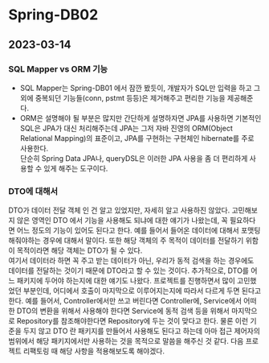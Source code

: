 # Spring-DB02

## 2023-03-14
### SQL Mapper vs ORM 기능
- SQL Mapper는 Spring-DB01 에서 잠깐 봤듯이, 개발자가 SQL만 입력을 하고 그 외에 중복되던 기능들(conn, pstmt 등등)은 제거해주고 편리한 기능을 제공해준다.
- ORM은 설명해야 될 부분은 많지만 간단하게 설명하자면 JPA를 사용하면 기본적인 SQL은 JPA가 대신 처리해주는데 JPA는 그저 자바 진영의 ORM(Object Relational Mapping)의 표준이고, JPA를 구현하는 구현체인 hibernate를 주로 사용한다.   
단순히 Spring Data JPA나, queryDSL은 이러한 JPA 사용을 좀 더 편리하게 사용할 수 있게 해주는 도구이다.

### DTO에 대해서
DTO가 데이터 전달 객체 인 건 알고 있었지만, 자세히 알고 사용하진 않았다. 고민해보지 않은 영역인 DTO 에서 기능을 사용해도 되냐에 대한 얘기가 나왔는데, 꼭 필요하다면 어느 정도의 기능이 있어도 된다고 한다. 예를 들어서 들어온 데이터에 대해서 포맷팅 해줘야하는 경우에 대해서 말이다. 또한 해당 객체의 주 목적이 데이터를 전달하기 위함이 목적이라면 해당 객체는 DTO가 될 수 있다.   
여기서 데이터라 하면 꼭 주고 받는 데이터가 아닌, 우리가 동적 검색을 하는 경우에도 데이터를 전달하는 것이기 때문에 DTO라고 할 수 있는 것이다. 추가적으로, DTO를 어느 패키지에 두어야 하는지에 대한 얘기도 나왔다. 프로젝트를 진행하면서 많이 고민했었던 부분인데, 어디에서 호출이 마지막으로 이루어지는지에 따라서 다르게 두면 된다고 한다. 예를 들어서, Controller에서만 쓰고 버린다면 Controller에, Service에서 어떠한 DTO의 변환을 위해서 사용해야 한다면 Service에 동적 검색 등을 위해서 마지막으로 Repository를 참조해야한다면 Repository에 두는 것이 맞다고 한다. 물론 이런 기준을 두지 않고 DTO 란 패키지를 만들어서 사용해도 된다고 하는데 아마 접근 제어자의 범위에서 해당 패키지에서만 사용하는 것을 목적으로 말씀을 해주신 것 같다. 다음 프로젝트 리팩토링 때 해당 사항을 적용해보도록 해야겠다. 
